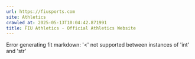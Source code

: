 ```yaml
---
url: https://fiusports.com
site: Athletics
crawled_at: 2025-05-13T10:04:42.871991
title: FIU Athletics - Official Athletics Website
---
```


Error generating fit markdown: '<' not supported between instances of 'int' and 'str'